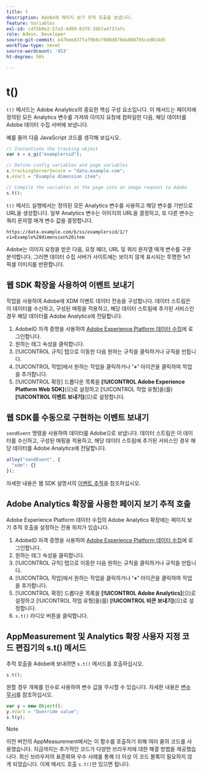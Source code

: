 ```yaml
---
title: t
description: Adobe에 페이지 보기 추적 호출을 보냅니다.
feature: Variables
exl-id: c4f5b9e2-57a3-4d89-8378-39b7a4737afc
role: Admin, Developer
source-git-commit: e47bee837faf9b8cf080d878da860795ced014d5
workflow-type: tm+mt
source-wordcount: '453'
ht-degree: 56%

---
```


# t()

`t()` 메서드는 Adobe Analytics의 중요한 핵심 구성 요소입니다. 이 메서드는 페이지에 정의된 모든 Analytics 변수를 가져와 이미지 요청에 컴파일한 다음, 해당 데이터를 Adobe 데이터 수집 서버에 보냅니다.

예를 들어 다음 JavaScript 코드를 생각해 보십시오.

```js
// Instantiate the tracking object
var s = s_gi("examplersid");

// Define config variables and page variables
s.trackingServerSecure = "data.example.com";
s.eVar1 = "Example dimension item";

// Compile the variables on the page into an image request to Adobe
s.t();
```

`t()` 메서드 실행에서는 정의된 모든 Analytics 변수를 사용하고 해당 변수를 기반으로 URL을 생성합니다. 일부 Analytics 변수는 이미지의 URL을 결정하고, 또 다른 변수는 쿼리 문자열 매개 변수 값을 결정합니다.

```text
https://data.example.com/b/ss/examplersid/1/?v1=Example%20dimension%20item
```

Adobe는 이미지 요청을 받은 다음, 요청 헤더, URL 및 쿼리 문자열 매개 변수를 구문 분석합니다. 그러면 데이터 수집 서버가 사이트에는 보이지 않게 표시되는 투명한 1x1 픽셀 이미지를 반환합니다.

## 웹 SDK 확장을 사용하여 이벤트 보내기

작업을 사용하여 Adobe에 XDM 이벤트 데이터 전송을 구성합니다. 데이터 스트림은 이 데이터를 수신하고, 구성된 매핑을 적용하고, 해당 데이터 스트림에 추가된 서비스인 경우 해당 데이터를 Adobe Analytics에 전달합니다.

1. AdobeID 자격 증명을 사용하여 [Adobe Experience Platform 데이터 수집](https://experience.adobe.com/data-collection)에 로그인합니다.
1. 원하는 태그 속성을 클릭합니다.
1. [!UICONTROL 규칙] 탭으로 이동한 다음 원하는 규칙을 클릭하거나 규칙을 만듭니다.
1. [!UICONTROL 작업]에서 원하는 작업을 클릭하거나 **&#39;+&#39;** 아이콘을 클릭하여 작업을 추가합니다.
1. [!UICONTROL 확장] 드롭다운 목록을 **[!UICONTROL Adobe Experience Platform Web SDK]**(으)로 설정하고 [!UICONTROL 작업 유형]을(를) **[!UICONTROL 이벤트 보내기]**(으)로 설정합니다.

## 웹 SDK를 수동으로 구현하는 이벤트 보내기

`sendEvent` 명령을 사용하여 데이터를 Adobe으로 보냅니다. 데이터 스트림은 이 데이터를 수신하고, 구성된 매핑을 적용하고, 해당 데이터 스트림에 추가된 서비스인 경우 해당 데이터를 Adobe Analytics에 전달합니다.

```js
alloy("sendEvent", {
  "xdm": {}
});
```

자세한 내용은 웹 SDK 설명서의 [이벤트 추적](https://experienceleague.adobe.com/docs/experience-platform/edge/fundamentals/tracking-events.html?lang=ko-KR)을 참조하십시오.

## Adobe Analytics 확장을 사용한 페이지 보기 추적 호출

Adobe Experience Platform 데이터 수집의 Adobe Analytics 확장에는 페이지 보기 추적 호출을 설정하는 전용 위치가 있습니다.

1. AdobeID 자격 증명을 사용하여 [Adobe Experience Platform 데이터 수집](https://experience.adobe.com/data-collection)에 로그인합니다.
1. 원하는 태그 속성을 클릭합니다.
1. [!UICONTROL 규칙] 탭으로 이동한 다음 원하는 규칙을 클릭하거나 규칙을 만듭니다.
1. [!UICONTROL 작업]에서 원하는 작업을 클릭하거나 **&#39;+&#39;** 아이콘을 클릭하여 작업을 추가합니다.
1. [!UICONTROL 확장] 드롭다운 목록을 **[!UICONTROL Adobe Analytics]**(으)로 설정하고 [!UICONTROL 작업 유형]을(를) **[!UICONTROL 비콘 보내기]**(으)로 설정합니다.
1. `s.t()` 라디오 버튼을 클릭합니다.

## AppMeasurement 및 Analytics 확장 사용자 지정 코드 편집기의 s.t() 메서드

추적 호출을 Adobe에 보내려면 `s.t()` 메서드를 호출하십시오.

```js
s.t();
```

원할 경우 개체를 인수로 사용하여 변수 값을 무시할 수 있습니다. 자세한 내용은 [변수 무시](../../js/overrides.md)를 참조하십시오.

```js
var y = new Object();
y.eVar1 = "Override value";
s.t(y);
```

>[!NOTE]
>
>이전 버전의 AppMeasurement에서는 이 함수를 호출하기 위해 여러 줄의 코드를 사용했습니다. 지금까지는 추가적인 코드가 다양한 브라우저에 대한 해결 방법을 제공했습니다. 최신 브라우저의 표준화와 우수 사례를 통해 더 이상 이 코드 블록이 필요하지 않게 되었습니다. 이제 메서드 호출 `s.t()`만 있으면 됩니다.
